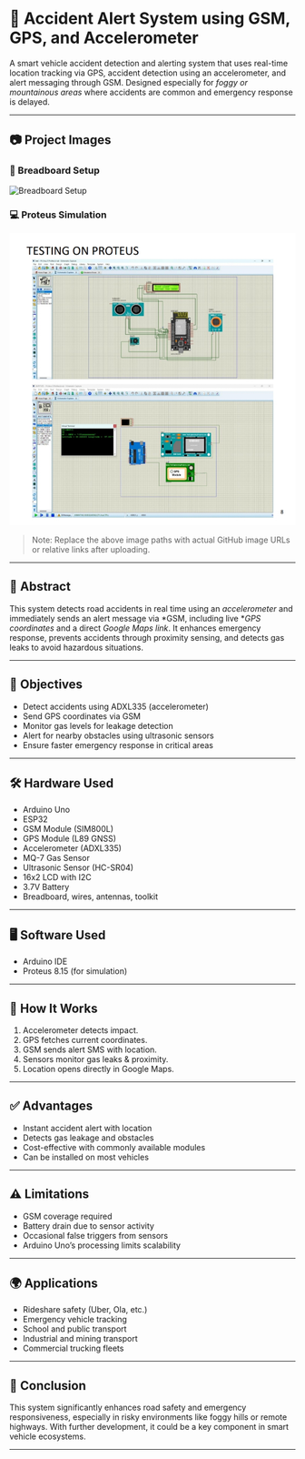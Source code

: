 # 🚨 Accident Alert System using GSM, GPS, and Accelerometer

A smart vehicle accident detection and alerting system that uses real-time location tracking via GPS, accident detection using an accelerometer, and alert messaging through GSM. Designed especially for *foggy or mountainous areas* where accidents are common and emergency response is delayed.

---

## 📷 Project Images

### 🔌 Breadboard Setup

![Breadboard Setup](images/breadboard.png)

### 💻 Proteus Simulation

![Proteus Simulation](images/proteus.png)

> Note: Replace the above image paths with actual GitHub image URLs or relative links after uploading.

---

## 🧠 Abstract

This system detects road accidents in real time using an *accelerometer* and immediately sends an alert message via *GSM, including live **GPS coordinates* and a direct *Google Maps link*. It enhances emergency response, prevents accidents through proximity sensing, and detects gas leaks to avoid hazardous situations.

---

## 🎯 Objectives

- Detect accidents using ADXL335 (accelerometer)  
- Send GPS coordinates via GSM  
- Monitor gas levels for leakage detection  
- Alert for nearby obstacles using ultrasonic sensors  
- Ensure faster emergency response in critical areas  

---

## 🛠 Hardware Used

- Arduino Uno  
- ESP32  
- GSM Module (SIM800L)  
- GPS Module (L89 GNSS)  
- Accelerometer (ADXL335)  
- MQ-7 Gas Sensor  
- Ultrasonic Sensor (HC-SR04)  
- 16x2 LCD with I2C  
- 3.7V Battery  
- Breadboard, wires, antennas, toolkit  

---

## 🖥 Software Used

- Arduino IDE  
- Proteus 8.15 (for simulation)  

---

## 🧪 How It Works

1. Accelerometer detects impact.  
2. GPS fetches current coordinates.  
3. GSM sends alert SMS with location.  
4. Sensors monitor gas leaks & proximity.  
5. Location opens directly in Google Maps.  

---

## ✅ Advantages

- Instant accident alert with location  
- Detects gas leakage and obstacles  
- Cost-effective with commonly available modules  
- Can be installed on most vehicles  

---

## ⚠ Limitations

- GSM coverage required  
- Battery drain due to sensor activity  
- Occasional false triggers from sensors  
- Arduino Uno’s processing limits scalability  

---

## 🌍 Applications

- Rideshare safety (Uber, Ola, etc.)  
- Emergency vehicle tracking  
- School and public transport  
- Industrial and mining transport  
- Commercial trucking fleets  

---

## 📌 Conclusion

This system significantly enhances road safety and emergency responsiveness, especially in risky environments like foggy hills or remote highways. With further development, it could be a key component in smart vehicle ecosystems.

---
